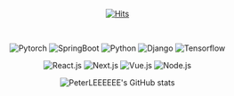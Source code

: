 <div align=center>


[![Hits](https://hits.seeyoufarm.com/api/count/incr/badge.svg?url=https%3A%2F%2Fgithub.com%2FPeterLEEEEEE%2FPeterLEEEEEE&count_bg=%23C47CB3&title_bg=%6DB33F&icon=spring.svg&icon_color=%23E7E7E7&title=hits&edge_flat=false)](https://hits.seeyoufarm.com)

</div>




<!--
**PeterLEEEEEE/PeterLEEEEEE** is a ✨ _special_ ✨ repository because its `README.md` (this file) appears on your GitHub profile.

Here are some ideas to get you started:

- 🔭 I’m currently working on ...
- 🌱 I’m currently learning ...
- 👯 I’m looking to collaborate on ...
- 🤔 I’m looking for help with ...
- 💬 Ask me about ...
- 📫 How to reach me: ...
- 😄 Pronouns: ...
- ⚡ Fun fact: ...
-->
<div align="center">
  
  <br>

  
<p>
<img alt="Pytorch" src = "https://img.shields.io/badge/Pytorch-D00000?style=for-the-badge&logo=Pytorch&logoColor=white"/>
<img alt="SpringBoot" src = "https://img.shields.io/badge/SpringBoot-6DB33F?style=for-the-badge&logo=SpringBoot&logoColor=white"/>
<img alt="Python" src = "https://img.shields.io/badge/fastapi-109989?style=for-the-badge&logo=FASTAPI&logoColor=white"/>
<img alt="Django" src = "https://img.shields.io/badge/Django-092E20?style=for-the-badge&logo=django&logoColor=green"/>
<img alt="Tensorflow" src = "https://img.shields.io/badge/TensorFlow-FF6F00?style=for-the-badge&logo=TensorFlow&logoColor=white"/>


</p>
<p>
<img alt="React.js" src ="https://img.shields.io/badge/React.js-109989.svg?&style=for-the-badge&logo=React.js&logoColor=red"/>
<img alt="Next.js" src ="https://img.shields.io/badge/Next.js-FF6F00.svg?&style=for-the-badge&logo=Next.js&logoColor=black"/>
<img alt="Vue.js" src ="https://img.shields.io/badge/Vue.js-F7DF1E.svg?&style=for-the-badge&logo=Vue.js&logoColor=blue"/>
<img alt="Node.js" src ="https://img.shields.io/badge/Node.js-339933.svg?&style=for-the-badge&logo=Node.js&logoColor=white"/>
</p>

![PeterLEEEEEE's GitHub stats](https://github-readme-stats.vercel.app/api?username=PeterLEEEEEE&show_icons=true&theme=synthwave)
<!-- [![Top Langs](https://github-readme-stats.vercel.app/api/top-langs/?username=PeterLEEEEEE&layout=compact)(https://github.com/anuraghazra/github-readme-stats) -->

